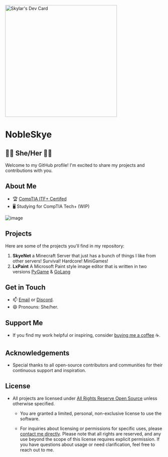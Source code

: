 <a href="https://app.daily.dev/skylar"><img src="https://api.daily.dev/devcards/v2/MGqLkeFpdnZEb4VOvCmE2.png?r=nc6&type=default" width="356" alt="Skylar's Dev Card"/></a>

# NobleSkye

## 🏳️‍⚧️ She/Her 🏳️‍⚧️

Welcome to my GitHub profile! I'm excited to share my projects and contributions with you.
## About Me
- 🏆 [CompTIA ITF+ Certifed](https://www.comptia.org/certifications/it-fundamentals)
- 🖥️ Studying for CompTIA Tech+ (WIP)


![image](https://github.com/user-attachments/assets/fb0d6421-f0fd-4e03-a6af-f9cf4979da77)



## Projects
Here are some of the projects you'll find in my repository:
1. **SkyeNet** a Minecraft Server that just has a bunch of things I like from other servers! Survival! Hardcore! MiniGames!
2. **LxPaint** A Microsoft Paint style image editor that is written in two versions [PyGame](https://www.pygame.org) & [GoLang](https://go.dev) 
   
## Get in Touch
- 📫 [Email](mailto:Rainblueskylar@gmail.com) or [Discord](https://discord.com/PrettySkye).
- 😄 Pronouns: She/her.

## Support Me
- If you find my work helpful or inspiring, consider [buying me a coffee](https://ko-fi.com/nobleskye) ☕️.

## Acknowledgements
- Special thanks to all open-source contributors and communities for their continuous support and inspiration.

## License
- All projects are licensed under [All Rights Reserve Open Source](https://github.com/NobleSkye/Nobleskye/blob/main/license.md) unless otherwise specified.
  - You are granted a limited, personal, non-exclusive license to use the software. 

  - For inquiries about licensing or permissions for specific uses, please [contact me directly](https://nobleskye.dev/#contact).
Please note that all rights are reserved, and any use beyond the scope of this license requires explicit permission. If you have questions about usage or need clarification, feel free to reach out to me.
